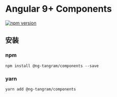 # Angular 9+ Components

[![npm version](https://badge.fury.io/js/%40ng-tangram%2Fcomponents.svg)](https://www.npmjs.com/@ng-tangram/components)

## 安装

### npm
`npm install @ng-tangram/components --save` 

### yarn
`yarn add @ng-tangram/components`

<!-- 
## 组件列表

名称 | 完成情况 | 发布版本
:--- | :-------: | ------:
Avatar 头像 | | `0.5.0`
[Badge 徽章](https://tangram.proding.net/components/badge) | &radic; | `0.1.0`
[Breadcrumbs 面包屑](https://tangram.proding.net/components/breadcrumbs) | &radic; | `0.1.0`
[Button 按钮](https://tangram.proding.net/components/button) | &radic; | `0.1.0`
[Callout 提示框](https://tangram.proding.net/components/callout) | &radic; | `0.1.0`
Calendar 日历 | | `>= 0.6.0`
Cascader 级联选择框 | | `>= 0.6.0`
[Checkbox 复选框](https://tangram.proding.net/components/checkbox) | &radic; | `0.4.0`
Collase 折叠面板 | | `>= 0.6.0`
[DatePicker 日期选择框](https://tangram.proding.net/components/datepicker) | &radic; | `0.1.0`
[Dropdown 下拉菜单](https://tangram.proding.net/components/dropdown) | &radic; | `0.1.0`
[File 文件](https://tangram.proding.net/components/file) | &radic; | `0.2.0`
[Forms 表单](https://tangram.proding.net/components/forms) | &radic; | `0.1.0`
[Input 输入框](https://tangram.proding.net/components/input) | &radic; | `0.1.0`
[Label 标签](https://tangram.proding.net/components/label) | &radic; | `0.1.0`
[Menu 导航菜单](https://tangram.proding.net/components/menu) | &radic; | `0.1.0`
[Modal 模态框](https://tangram.proding.net/components/modal) | &radic; | `0.1.0`
Notification 通知框 | | `>= 0.6.0`
[Pagination 分页](https://tangram.proding.net/components/pagination) | &radic; | `0.1.0`
[Picture 图片](https://tangram.proding.net/components/picture) | &radic; | `0.2.0`
[Popconfirm 气泡确认框](https://tangram.proding.net/components/popconfirm) | &radic; | `0.1.0`
[Popover 气泡卡片](https://tangram.proding.net/components/popover) | &radic; | `0.1.0`
[Progress 进度条](https://tangram.proding.net/components/progress) | &radic; | `0.3.0`
[Radio 单选框](https://tangram.proding.net/components/radio) | &radic; | `0.4.0`
[Scrim 纱幕](https://tangram.proding.net/components/ccrim) | &radic; | `0.1.0`
[Select 下拉选择框](https://tangram.proding.net/components/select) | &radic; | `0.1.0`
Slider 滚动条 | | `>= 0.6.0`
[Switch 开关](https://tangram.proding.net/components/switch) | &radic; | `0.5.0`
[Table 表格](https://tangram.proding.net/components/table) | &radic; | `0.1.0`
Tabs 标签页 | | `>= 0.6.0`
[Tooltip 提示](https://tangram.proding.net/components/tooltip) | &radic; | `0.1.0`
Toast 提醒框 | | `>= 0.6.0` 
[Tree 树](https://tangram.proding.net/components/tree) | &radic; | `0.5.0` -->
